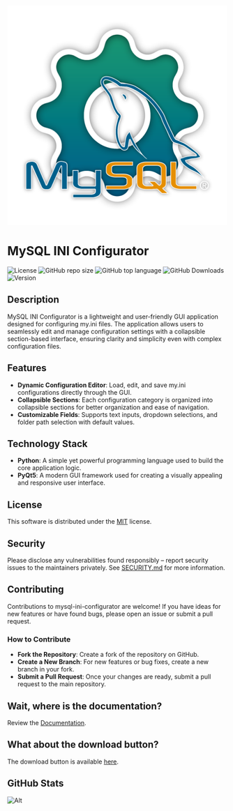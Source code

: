 <p align="center"><img src="src/icons/icon.png" /></p>

#  MySQL INI Configurator
![License](https://img.shields.io/github/license/LaswitchTech/mysql-ini-configurator?style=for-the-badge)
![GitHub repo size](https://img.shields.io/github/repo-size/LaswitchTech/mysql-ini-configurator?style=for-the-badge&logo=github)
![GitHub top language](https://img.shields.io/github/languages/top/LaswitchTech/mysql-ini-configurator?style=for-the-badge)
![GitHub Downloads](https://img.shields.io/github/downloads/LaswitchTech/mysql-ini-configurator/total?style=for-the-badge)
![Version](https://img.shields.io/github/v/release/LaswitchTech/mysql-ini-configurator?label=Version&style=for-the-badge)

## Description
MySQL INI Configurator is a lightweight and user-friendly GUI application designed for configuring my.ini files. The application allows users to seamlessly edit and manage configuration settings with a collapsible section-based interface, ensuring clarity and simplicity even with complex configuration files.

## Features
  - **Dynamic Configuration Editor**: Load, edit, and save my.ini configurations directly through the GUI.
  - **Collapsible Sections**: Each configuration category is organized into collapsible sections for better organization and ease of navigation.
  - **Customizable Fields**: Supports text inputs, dropdown selections, and folder path selection with default values.

## Technology Stack
  - **Python**: A simple yet powerful programming language used to build the core application logic.
  - **PyQt5**: A modern GUI framework used for creating a visually appealing and responsive user interface.

## License
This software is distributed under the [MIT](LICENSE) license.

## Security
Please disclose any vulnerabilities found responsibly – report security issues to the maintainers privately. See [SECURITY.md](SECURITY.md) for more information.

## Contributing
Contributions to mysql-ini-configurator are welcome! If you have ideas for new features or have found bugs, please open an issue or submit a pull request.

### How to Contribute
  - **Fork the Repository**: Create a fork of the repository on GitHub.
  - **Create a New Branch**: For new features or bug fixes, create a new branch in your fork.
  - **Submit a Pull Request**: Once your changes are ready, submit a pull request to the main repository.

## Wait, where is the documentation?
Review the [Documentation](https://laswitchtech.com/en/blog/projects/mysql-ini-configurator/index).

## What about the download button?
The download button is available [here](https://github.com/LaswitchTech/mysql-ini-configurator/releases/latest/download/Configurator.exe).

## GitHub Stats
![Alt](https://repobeats.axiom.co/api/embed/89506ec74ded08d436198e275434fdc20ac7e0fd.svg "Repobeats analytics image")
